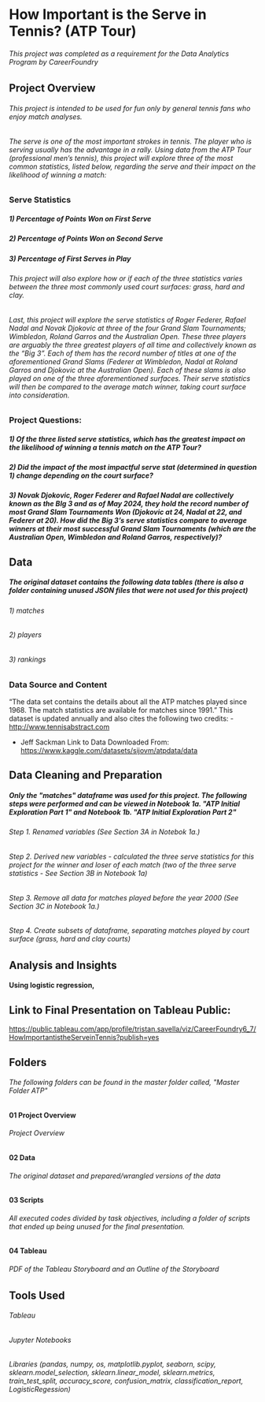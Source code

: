 # How Important is the Serve in Tennis? (ATP Tour)
###### This project was completed as a requirement for the Data Analytics Program by CareerFoundry
## Project Overview
###### This project is intended to be used for fun only by general tennis fans who enjoy match analyses.
###### The serve is one of the most important strokes in tennis. The player who is serving usually has the advantage in a rally. Using data from the ATP Tour (professional men’s tennis), this project will explore three of the most common statistics, listed below, regarding the serve and their impact on the likelihood of winning a match:
### Serve Statistics
##### 1) Percentage of Points Won on First Serve
##### 2) Percentage of Points Won on Second Serve
##### 3) Percentage of First Serves in Play

###### This project will also explore how or if each of the three statistics varies between the three most commonly used court surfaces: grass, hard and clay.
###### Last, this project will explore the serve statistics of Roger Federer, Rafael Nadal and Novak Djokovic at three of the four Grand Slam Tournaments; Wimbledon, Roland Garros and the Australian Open. These three players are arguably the three greatest players of all time and collectively known as the “Big 3”. Each of them has the record number of titles at one of the aforementioned Grand Slams (Federer at Wimbledon, Nadal at Roland Garros and Djokovic at the Australian Open). Each of these slams is also played on one of the three aforementioned surfaces. Their serve statistics will then be compared to the average match winner, taking court surface into consideration.
### Project Questions:
##### 1) Of the three listed serve statistics, which has the greatest impact on the likelihood of winning a tennis match on the ATP Tour?
##### 2) Did the impact of the most impactful serve stat (determined in question 1) change depending on the court surface?
##### 3) Novak Djokovic, Roger Federer and Rafael Nadal are collectively known as the BIg 3 and as of May 2024, they hold the record number of most Grand Slam Tournaments Won (Djokovic at 24, Nadal at 22, and Federer at 20). How did the Big 3’s serve statistics compare to average winners at their most successful Grand Slam Tournaments (which are the Australian Open, Wimbledon and Roland Garros, respectively)?

## Data

##### The original dataset contains the following data tables (there is also a folder containing unused JSON files that were not used for this project)

###### 1) matches
###### 2) players
###### 3) rankings

### Data Source and Content
“The data set contains the details about all the ATP matches played since 1968. The match statistics are available for matches since 1991.”
This dataset is updated annually and also cites the following two credits: - <http://www.tennisabstract.com>
- Jeff Sackman
Link to Data
Downloaded From: <https://www.kaggle.com/datasets/sijovm/atpdata/data>

## Data Cleaning and Preparation

##### Only the "matches" dataframe was used for this project. The following steps were performed and can be viewed in Notebook 1a. "ATP Initial Exploration Part 1" and Notebook 1b. "ATP Initial Exploration Part 2"

###### Step 1. Renamed variables (See Section 3A in Notebok 1a.)
###### Step 2. Derived new variables - calculated the three serve statistics for this project for the winner and loser of each match (two of the three serve statistics - See Section 3B in Notebook 1a)
###### Step 3. Remove all data for matches played before the year 2000 (See Section 3C in Notebook 1a.)
###### Step 4. Create subsets of dataframe, separating matches played by court surface (grass, hard and clay courts)

## Analysis and Insights

#### Using logistic regression, 

## Link to Final Presentation on Tableau Public:

https://public.tableau.com/app/profile/tristan.savella/viz/CareerFoundry6_7/HowImportantistheServeinTennis?publish=yes

## Folders

###### The following folders can be found in the master folder called, "Master Folder ATP"

#### 01 Project Overview

###### Project Overview

#### 02 Data

###### The original dataset and prepared/wrangled versions of the data

#### 03 Scripts

###### All executed codes divided by task objectives, including a folder of scripts that ended up being unused for the final presentation.

#### 04 Tableau

###### PDF of the Tableau Storyboard and an Outline of the Storyboard

## Tools Used
###### Tableau
###### Jupyter Notebooks
###### Libraries (pandas, numpy, os, matplotlib.pyplot, seaborn, scipy, sklearn.model_selection, sklearn.linear_model, sklearn.metrics, train_test_split, accuracy_score, confusion_matrix, classification_report, LogisticRegession)
